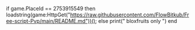 if game.PlaceId == 2753915549 then 
    loadstring(game:HttpGet("https://raw.githubusercontent.com/FlowBitkub/Free-script-Pvp/main/README.md"))();
else
    print(" bloxfruits only ")
end
